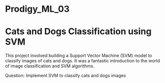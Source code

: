 # Prodigy_ML_03
# Cats and Dogs Classification using SVM
This project involved building a Support Vector Machine (SVM) model to classify images of cats and dogs. It was a fantastic introduction to the world of image classification and SVM algorithms.


Question: Implement SVM to classify cats and dogs images
